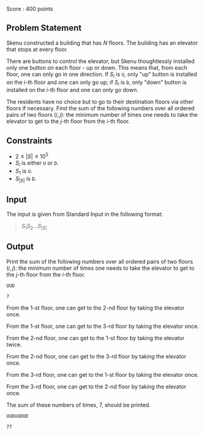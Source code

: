 Score : $400$ points

## Problem Statement

Skenu constructed a building that has $N$ floors. The building has an elevator that stops at every floor.

There are buttons to control the elevator, but Skenu thoughtlessly installed only one button on each floor - up or down.
This means that, from each floor, one can only go in one direction.
If $S_i$ is `U`, only "up" button is installed on the $i$-th floor and one can only go up; if $S_i$ is `D`, only "down" button is installed on the $i$-th floor and one can only go down.

The residents have no choice but to go to their destination floors via other floors if necessary.
Find the sum of the following numbers over all ordered pairs of two floors $(i,j)$: the minimum number of times one needs to take the elevator to get to the $j$-th floor from the $i$-th floor.

## Constraints

- $2 \leq |S| \leq 10^5$
- $S_i$ is either `U` or `D`.
- $S_1$ is `U`.
- $S_{|S|}$ is `D`.

## Input

The input is given from Standard Input in the following format:

> $S_1S_2...S_{|S|}$

## Output

Print the sum of the following numbers over all ordered pairs of two floors $(i,j)$: the minimum number of times one needs to take the elevator to get to the $j$-th floor from the $i$-th floor.

```input1
UUD
```

```output1
7
```

From the $1$-st floor, one can get to the $2$-nd floor by taking the elevator once.

From the $1$-st floor, one can get to the $3$-rd floor by taking the elevator once.

From the $2$-nd floor, one can get to the $1$-st floor by taking the elevator twice.

From the $2$-nd floor, one can get to the $3$-rd floor by taking the elevator once.

From the $3$-rd floor, one can get to the $1$-st floor by taking the elevator once.

From the $3$-rd floor, one can get to the $2$-nd floor by taking the elevator once.

The sum of these numbers of times, $7$, should be printed.

```input2
UUDUUDUD
```

```output2
77
```